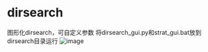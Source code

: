 # dirsearch
图形化dirsearch，可自定义参数
将dirsearch_gui.py和strat_gui.bat放到dirsearch目录运行
![image](https://github.com/BeliefGuy/-dirsearch/assets/130121269/bed806da-2b40-49b8-b425-b662b0b20384)
